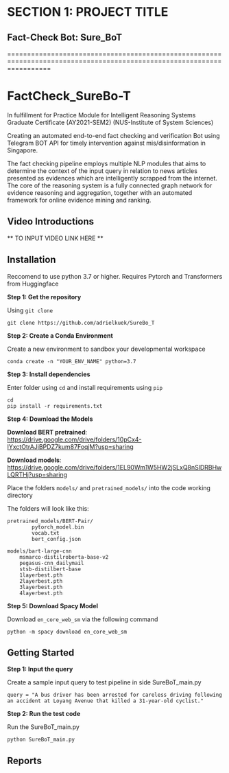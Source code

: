 # SECTION 1: PROJECT TITLE

## Fact-Check Bot: Sure_BoT



























=======================================================================================================================
# FactCheck_SureBo-T
In fulfillment for Practice Module for Intelligent Reasoning Systems Graduate Certificate (AY2021-SEM2)
(NUS-Institute of System Sciences)

Creating an automated end-to-end fact checking and verification Bot using Telegram BOT API for timely intervention against mis/disinformation in Singapore.

The fact checking pipeline employs multiple NLP modules that aims to determine the context of the input query in relation to news articles presented as evidences which are intelligently scrapped from the internet. The core of the reasoning system is a fully connected graph network for evidence reasoning and aggregation, together with an automated framework for online evidence mining and ranking.

## Video Introductions
** TO INPUT VIDEO LINK HERE **

## Installation
Reccomend to use python 3.7 or higher. Requires Pytorch and Transformers from Huggingface

**Step 1: Get the repository**

Using `git clone`
```
git clone https://github.com/adrielkuek/SureBo_T
```
**Step 2: Create a Conda Environment**

Create a new environment to sandbox your developmental workspace
```
conda create -n "YOUR_ENV_NAME" python=3.7
```
**Step 3: Install dependencies**

Enter folder using `cd` and install requirements using `pip`
```
cd
pip install -r requirements.txt
```
**Step 4: Download the Models**

**Download BERT pretrained**: https://drive.google.com/drive/folders/10pCx4-IYxctOtrAJjBPDZ7kum87FoqjM?usp=sharing

**Download models**: https://drive.google.com/drive/folders/1EL90Wm1W5HW2jSLxQ8nSlDRBHwLQRTHj?usp=sharing

Place the folders ``models/`` and ``pretrained_models/`` into the code working directory

The folders will look like this:
```
pretrained_models/BERT-Pair/
    	pytorch_model.bin
    	vocab.txt
    	bert_config.json
    	
models/bart-large-cnn
	msmarco-distilroberta-base-v2
	pegasus-cnn_dailymail
	stsb-distilbert-base
	1layerbest.pth
	2layerbest.pth
	3layerbest.pth
	4layerbest.pth
```
**Step 5: Download Spacy Model**

Download ``en_core_web_sm`` via the following command
```
python -m spacy download en_core_web_sm
```

## Getting Started
**Step 1: Input the query**

Create a sample input query to test pipeline in side SureBoT_main.py
```
query = "A bus driver has been arrested for careless driving following an accident at Loyang Avenue that killed a 31-year-old cyclist."
```
**Step 2: Run the test code**

Run the SureBoT_main.py
```
python SureBoT_main.py
```
## Reports

